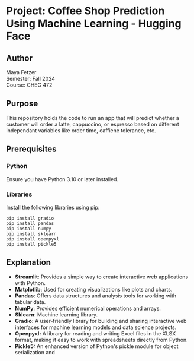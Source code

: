 # Project: Coffee Shop Prediction Using Machine Learning - Hugging Face

## Author
Maya Fetzer  
Semester: Fall 2024  
Course: CHEG 472  

## Purpose
This repository holds the code to run an app that will predict whether a customer will order a latte, cappuccino, or espresso based on different independant variables like order time, caffiene tolerance, etc. 

## Prerequisites

### Python
Ensure you have Python 3.10 or later installed.

### Libraries
Install the following libraries using pip:

```
pip install gradio
pip install pandas
pip install numpy
pip install sklearn
pip install openpyxl
pip install pickle5
```

## Explanation

- **Streamlit**: Provides a simple way to create interactive web applications with Python.
- **Matplotlib**: Used for creating visualizations like plots and charts.
- **Pandas**: Offers data structures and analysis tools for working with tabular data.
- **NumPy**: Provides efficient numerical operations and arrays.
- **Sklearn**: Machine learning library.
- **Gradio:** A user-friendly library for building and sharing interactive web interfaces for machine learning models and data science projects.
- **Openpyxl:** A library for reading and writing Excel files in the XLSX format, making it easy to work with spreadsheets directly from Python.
- **Pickle5:** An enhanced version of Python's pickle module for object serialization and
